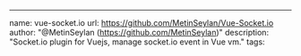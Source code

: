 ---
name: vue-socket.io
url: https://github.com/MetinSeylan/Vue-Socket.io
author: "@MetinSeylan (https://github.com/MetinSeylan)"
description: "Socket.io plugin for Vuejs, manage socket.io event in Vue vm."
tags: